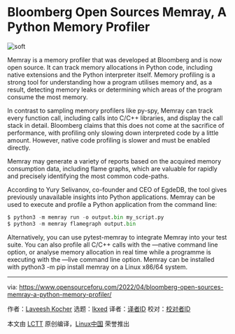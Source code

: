 [#]: subject: "Bloomberg Open Sources Memray, A Python Memory Profiler"
[#]: via: "https://www.opensourceforu.com/2022/04/bloomberg-open-sources-memray-a-python-memory-profiler/"
[#]: author: "Laveesh Kocher https://www.opensourceforu.com/author/laveesh-kocher/"
[#]: collector: "lkxed"
[#]: translator: " "
[#]: reviewer: " "
[#]: publisher: " "
[#]: url: " "

Bloomberg Open Sources Memray, A Python Memory Profiler
======
![soft][1]

Memray is a memory profiler that was developed at Bloomberg and is now open source. It can track memory allocations in Python code, including native extensions and the Python interpreter itself. Memory profiling is a strong tool for understanding how a program utilises memory and, as a result, detecting memory leaks or determining which areas of the program consume the most memory.

In contrast to sampling memory profilers like py-spy, Memray can track every function call, including calls into C/C++ libraries, and display the call stack in detail. Bloomberg claims that this does not come at the sacrifice of performance, with profiling only slowing down interpreted code by a little amount. However, native code profiling is slower and must be enabled directly.

Memray may generate a variety of reports based on the acquired memory consumption data, including flame graphs, which are valuable for rapidly and precisely identifying the most common code-paths.

According to Yury Selivanov, co-founder and CEO of EgdeDB, the tool gives previously unavailable insights into Python applications. Memray can be used to execute and profile a Python application from the command line:

```python
$ python3 -m memray run -o output.bin my_script.py
$ python3 -m memray flamegraph output.bin
```

Alternatively, you can use pytest-memray to integrate Memray into your test suite. You can also profile all C/C++ calls with the —native command line option, or analyse memory allocation in real time while a programme is executing with the —live command line option. Memray can be installed with python3 -m pip install memray on a Linux x86/64 system.

--------------------------------------------------------------------------------

via: https://www.opensourceforu.com/2022/04/bloomberg-open-sources-memray-a-python-memory-profiler/

作者：[Laveesh Kocher][a]
选题：[lkxed][b]
译者：[译者ID](https://github.com/译者ID)
校对：[校对者ID](https://github.com/校对者ID)

本文由 [LCTT](https://github.com/LCTT/TranslateProject) 原创编译，[Linux中国](https://linux.cn/) 荣誉推出

[a]: https://www.opensourceforu.com/author/laveesh-kocher/
[b]: https://github.com/lkxed
[1]: https://www.opensourceforu.com/wp-content/uploads/2022/04/soft-1-696x363.jpg

